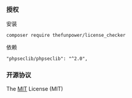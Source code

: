 ### 授权

 

安装 

~~~
composer require thefunpower/license_checker
~~~

依赖
~~~
"phpseclib/phpseclib": "^2.0",
~~~
 


### 开源协议 

The [MIT](LICENSE) License (MIT) 